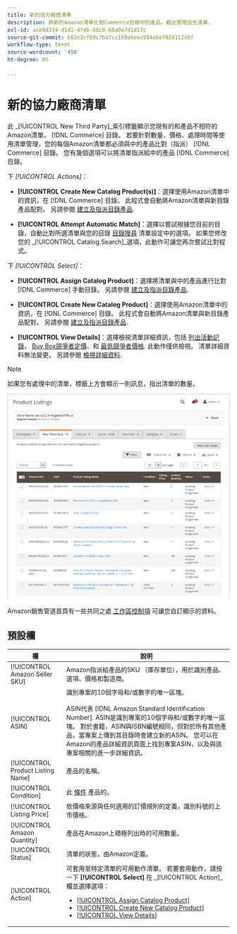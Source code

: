 ```yaml
---
title: 新的協力廠商清單
description: 將新的Amazon清單比對Commerce目錄中的產品，藉此管理這些清單。
exl-id: ace9d334-d1d1-4f4b-88c8-60a9e7d1d17c
source-git-commit: b63e2cfb9c7ba7cc169a6eec954abe782d112c6f
workflow-type: tm+mt
source-wordcount: '458'
ht-degree: 0%

---
```


# 新的協力廠商清單

此 _[!UICONTROL New Third Party]_索引標籤顯示您現有的和產品不相符的Amazon清單。 [!DNL Commerce] 目錄。 若要針對數量、價格、處理時間等使用清單管理，您的每個Amazon清單都必須與中的產品比對（指派） [!DNL Commerce] 目錄。 您有幾個選項可以將清單指派給中的產品 [!DNL Commerce] 目錄。

下 _[!UICONTROL Actions]_：

- **[!UICONTROL Create New Catalog Product(s)]**：選擇使用Amazon清單中的資訊，在 [!DNL Commerce] 目錄。 此程式會自動將Amazon清單與新目錄產品配對。 另請參閱 [建立及指派目錄產品](./creating-assigning-catalog-products.md).

- **[!UICONTROL Attempt Automatic Match]**：選擇以嘗試根據您目前的目錄，自動比對所選清單與您的目錄 [目錄搜尋](./catalog-search.md) 清單設定中的選項。 如果您修改您的 _[!UICONTROL Catalog Search]_選項，此動作可讓您再次嘗試比對程式。

下 _[!UICONTROL Select]_：

- **[!UICONTROL Assign Catalog Product]**：選擇將清單與中的產品進行比對 [!DNL Commerce] 手動目錄。 另請參閱 [建立及指派目錄產品](./creating-assigning-catalog-products.md).

- **[!UICONTROL Create New Catalog Product]**：選擇使用Amazon清單中的資訊，在 [!DNL Commerce] 目錄。 此程式會自動將Amazon清單與新目錄產品配對。 另請參閱 [建立及指派目錄產品](./creating-assigning-catalog-products.md).

- **[!UICONTROL View Details]**：選擇檢視清單詳細資訊，包括 [列出活動記錄](./product-listing-details.md#listing-activity-log)， [Buy Box競爭者定價](./product-listing-details.md#buy-box-competitor-pricing)、和 [最低競爭者價格](./product-listing-details.md#lowest-competitor-pricing). 此動作僅供檢視。 清單詳細資料無法變更。 另請參閱 [檢視詳細資料](./product-listing-details.md).

>[!NOTE]
>
>如果您有處理中的清單，標籤上方會顯示一則訊息，指出清單的數量。

![新的協力廠商清單](assets/amazon-listings-new-third-party.png)

Amazon銷售管道首頁有一些共同之處 [工作區控制項](./workspace-controls.md) 可讓您自訂顯示的資料。

## 預設欄

| 欄 | 說明 |
|---|---|
| [!UICONTROL Amazon Seller SKU] | Amazon指派給產品的SKU （庫存單位），用於識別產品、選項、價格和製造商。 |
| [!UICONTROL ASIN] | 識別專案的10個字母和/或數字的唯一區塊。<br><br>ASIN代表 [!DNL Amazon Standard Identification Number]. ASIN是識別專案的10個字母和/或數字的唯一區塊。 對於書籍，ASIN與ISBN編號相同，但對於所有其他產品，當專案上傳到其目錄時會建立新的ASIN。 您可以在Amazon的產品詳細資訊頁面上找到專案ASIN，以及與該專案相關的進一步詳細資訊。 |
| [!UICONTROL Product Listing Name] | 產品的名稱。 |
| [!UICONTROL Condition] | 此 [條件](./product-listing-condition.md) 產品的。 |
| [!UICONTROL Listing Price] | 依價格來源與任何適用的訂價規則的定義，識別料號的上市價格。 |
| [!UICONTROL Amazon Quantity] | 產品在Amazon上積極列出時的可用數量。 |
| [!UICONTROL Status] | 清單的狀態，由Amazon定義。 |
| [!UICONTROL Action] | 可套用至特定清單的可用動作清單。 若要套用動作，請按一下 **[!UICONTROL Select]** 在 _[!UICONTROL Action]_欄並選擇選項：<ul><li>[[!UICONTROL Assign Catalog Product]](./creating-assigning-catalog-products.md)</li><li>[[!UICONTROL Create New Catalog Product]](./creating-assigning-catalog-products.md)</li><li>[[!UICONTROL View Details]](./product-listing-details.md)</li></ul> |
